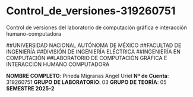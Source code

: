 # Control_de_versiones-319260751
Control de versiones del laboratorio de computación gráfica e interacción humano-computadora

##UNIVERSIDAD NACIONAL AUTÓNOMA DE MÉXICO
##FACULTAD DE INGENIERÍA
##DIVISIÓN DE INGENIERÍA ELÉCTRICA
##INGENIERÍA EN COMPUTACIÓN
##LABORATORIO DE COMPUTACIÓN GRÁFICA E INTERACCIÓN HUMANO COMPUTADORA

**NOMBRE COMPLETO**: Pineda Migranas Angel Uriel
**Nº de Cuenta**: 319260751
**GRUPO DE LABORATORIO**: 03
**GRUPO DE TEORÍA**: 05
**SEMESTRE 2025-2**
